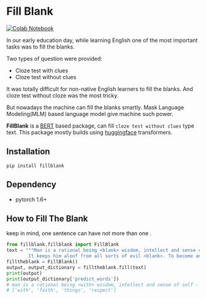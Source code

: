 # Fill Blank
[![Colab Notebook](https://img.shields.io/badge/notebook-colab%20notebook-orange)](https://github.com/sagorbrur/fillblank/blob/master/notebook/fillblank.ipynb)

In our early education day, while learning English one of the most important tasks was to fill the blanks. 

Two types of question were provided:

* Cloze test with clues
* Cloze test without clues

It was totally difficult for non-native English learners to fill the blanks. And cloze test without cloze was the most tricky.

But nowadays the machine can fill the blanks smartly. Mask Language Modeling(MLM) based language model give machine such power. 

**FillBlank** is a [BERT](https://huggingface.co/bert-base-uncased) based package, can fill `cloze test without clues` type text. This package mostly builds using [huggingface](https://huggingface.co/transformers) transformers.

## Installation 

```
pip install fillblank
```

## Dependency
* pytorch 1.6+


## How to Fill The Blank

keep in mind, one sentence can have not more than one <blank>.

```py
from fillblank.fillblank import FillBlank
text = """Man is a rational being <blank> wisdom, intellect and sense of self-respect. He had immense <blank> in himself. 
        It keeps him aloof from all sorts of evil <blank>. To become an ideal man he should <blank> the feelings of others."""
filltheblank = FillBlank()
output, output_dictionary = filltheblank.fill(text)
print(output)
print(output_dictionary['predict_words']) 
# man is a rational being <with> wisdom, intellect and sense of self - respect. he had immense <faith> in himself. it keeps him aloof from all sorts of evil <things>. to become # an ideal man he should <respect> the feelings of others. 
# ['with', 'faith', 'things', 'respect']
```


